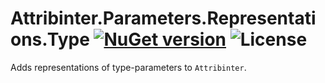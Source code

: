 # Attribinter.Parameters.Representations.Type [![NuGet version](https://img.shields.io/nuget/v/Attribinter.Parameters.Representations.Type.svg?style=plastic)](https://www.nuget.org/packages/Attribinter.Parameters.Representations.Type/) ![License](https://img.shields.io/github/license/Attribinter/Attribinter.Parameters.Representations.Type?style=plastic)

Adds representations of type-parameters to `Attribinter`.